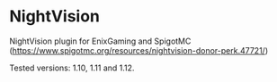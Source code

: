 # NightVision
NightVision plugin for EnixGaming and SpigotMC (https://www.spigotmc.org/resources/nightvision-donor-perk.47721/)

Tested versions: 1.10, 1.11 and 1.12.
